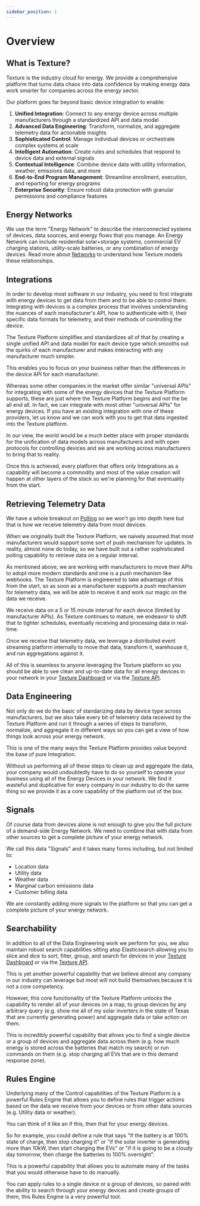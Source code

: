 ```yaml
---
sidebar_position: 1
---
```


# Overview

## What is Texture?

Texture is the industry cloud for energy. We provide a comprehensive platform that turns data chaos into data confidence by making energy data work smarter for companies across the energy sector.

Our platform goes far beyond basic device integration to enable:

1. **Unified Integration**: Connect to any energy device across multiple manufacturers through a standardized API and data model
2. **Advanced Data Engineering**: Transform, normalize, and aggregate telemetry data for actionable insights
3. **Sophisticated Control**: Manage individual devices or orchestrate complex systems at scale
4. **Intelligent Automation**: Create rules and schedules that respond to device data and external signals
5. **Contextual Intelligence**: Combine device data with utility information, weather, emissions data, and more
6. **End-to-End Program Management**: Streamline enrollment, execution, and reporting for energy programs
7. **Enterprise Security**: Ensure robust data protection with granular permissions and compliance features

## Energy Networks

We use the term "Energy Network" to describe the interconnected systems of devices, data sources, and energy flows that you manage. An Energy Network can include residential solar+storage systems, commercial EV charging stations, utility-scale batteries, or any combination of energy devices. Read more about [Networks](network) to understand how Texture models these relationships.

## Integrations

In order to develop most software in our industry, you need to first integrate with energy devices to get data from them and to be able to control them. Integrating with devices is a complex process that involves understanding the nuances of each manufacturer's API, how to authenticate with it, their specific data formats for telemetry, and their methods of controlling the device.

The Texture Platform simplifies and standardizes all of that by creating a single unified API and data model for each device type which smooths out the quirks of each manufacturer and makes interacting with any manufacturer much simpler.

This enables you to focus on your business rather than the differences in the device API for each manufacturer.

Whereas some other companies in the market offer similar "universal APIs" for integrating with some of the energy devices that the Texture Platform supports, these are just where the Texture Platform begins and not the be all end all. In fact, we can integrate with most other "universal APIs" for energy devices. If you have an existing integration with one of these providers, let us know and we can work with you to get that data ingested into the Texture platform.

In our view, the world would be a much better place with proper standards for the unification of data models across manufacturers and with open protocols for controlling devices and we are working across manufacturers to bring that to reality.

Once this is achieved, every platform that offers only Integrations as a capability will become a commodity and most of the value creation will happen at other layers of the stack so we're planning for that eventuality from the start.

## Retrieving Telemetry Data

We have a whole breakout on [Polling](/docs/devices/polling) so we won't go into depth here but that is how we receive telemetry data from most devices.

When we originally built the Texture Platform, we naively assumed that most manufacturers would support some sort of push mechanism for updates. In reality, almost none do today, so we have built out a rather sophisticated polling capability to retrieve data on a regular interval. 

As mentioned above, we are working with manufacturers to move their APIs to adopt more modern standards and one is a push mechanism like webhooks. The Texture Platform is engineered to take advantage of this from the start, so as soon as a manufacturer supports a push mechanism for telemetry data, we will be able to receive it and work our magic on the data we receive. 

We receive data on a 5 or 15 minute interval for each device (limited by manufacturer APIs). As Texture continues to mature, we endeavor to shift that to tighter schedules, eventually receiving and processing data in real-time.

Once we receive that telemetry data, we leverage a distributed event streaming platform internally to move that data, transform it, warehouse it, and run aggregations against it. 

All of this is seamless to anyone leveraging the Texture platform so you should be able to see clean and up-to-date data for all energy devices in your network in your [Texture Dashboard](https://dashboard.texturehq.com) or via the [Texture API](/api).

## Data Engineering

Not only do we do the basic of standarizing data by device type across manufacturers, but we also take every bit of telemetry data received by the Texture Platform and run it through a series of steps to transform, normalize, and aggregate it in different ways so you can get a view of how things look across your energy network.

This is one of the many ways the Texture Platform provides value beyond the base of pure Integration.

Without us performing all of these steps to clean up and aggregate the data, your company would undoubtedly have to do so yourself to operate your business using all of the Energy Devices in your network. We find it wasteful and duplicative for every company in our industry to do the same thing so we provide it as a core capability of the platform out of the box.

## Signals

Of course data from devices alone is not enough to give you the full picture of a demand-side Energy Network. We need to combine that with data from other sources to get a complete picture of your energy network.

We call this data "Signals" and it takes many forms including, but not limited to:
* Location data
* Utility data
* Weather data
* Marginal carbon emissions data
* Customer billing data

We are constantly adding more signals to the platform so that you can get a complete picture of your energy network.

## Searchability

In addition to all of the Data Engineering work we perform for you, we also maintain robust search capabilities sitting atop Elasticsearch allowing you to slice and dice to sort, filter, group, and search for devices in your [Texture Dashboard](https://dashboard.texturehq.com) or via the [Texture API](/api).

This is yet another powerful capability that we believe almost any company in our industry can leverage but most will not build themselves because it is not a core competency. 

However, this core functionality of the Texture Platform unlocks the capability to render all of your devices on a map, to group devices by any arbitrary query (e.g. show me all of my solar inverters in the state of Texas that are currently generating power) and aggregate data or take action on them.

This is incredibly powerful capability that allows you to find a single device or a group of devices and aggregate data across them (e.g. how much energy is stored across the batteries that match my search) or run commands on them (e.g. stop charging all EVs that are in this demand response zone).

## Rules Engine

Underlying many of the Control capabilities of the Texture Platform is a powerful Rules Engine that allows you to define rules that trigger actions based on the data we receive from your devices or from other data sources (e.g. Utility data or weather).

You can think of it like an if this, then that for your energy devices.

So for example, you could define a rule that says "if the battery is at 100% state of charge, then stop charging it" or "if the solar inverter is generating more than 10kW, then start charging the EVs" or "if it is going to be a cloudy day tomorrow, then charge the batteries to 100% overnight".

This is a powerful capability that allows you to automate many of the tasks that you would otherwise have to do manually.

You can apply rules to a single device or a group of devices, so paired with the ability to search through your energy devices and create groups of them, this Rules Engine is a very powerful tool.
